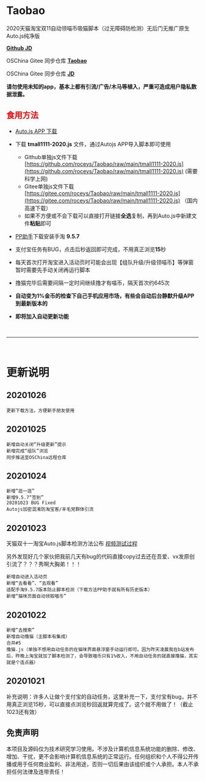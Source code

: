 # Taobao
2020天猫淘宝双11自动领喵币吸猫脚本（过无障碍防检测）无后门无推广原生Auto.js纯净版

[**Github JD**](https://github.com/roceys/JD)

OSChina Gitee 同步仓库 [**Taobao**](https://gitee.com/roceys/Taobao)

OSChina Gitee 同步仓库 [**JD**](https://gitee.com/roceys/JD)

**请勿使用未知的app，基本上都有引流/广告/木马等植入，严重可造成用户隐私数据泄露。**

## <font color="red">食用方法</font>
- [Auto.js APP 下载](https://github.com/github-h/Auto.js/releases/tag/V4.1.1.Alpha2)

- 下载 **tmall1111-2020.js** 文件，通过Autojs APP导入脚本即可使用
    - Github单独js文件下载[https://github.com/roceys/Taobao/raw/main/tmall1111-2020.js](https://github.com/roceys/Taobao/raw/main/tmall1111-2020.js) (需要科学上网)
    - Gitee单独js文件下载[https://gitee.com/roceys/Taobao/raw/main/tmall1111-2020.js](https://gitee.com/roceys/Taobao/raw/main/tmall1111-2020.js) （国内高速下载） 
    - 如果不方便或不会下载可以直接打开链接**全选**复制，再到Auto.js中新建文件**粘贴**即可

- [PP助手](https://m.pp.cn/home.html)下载安装手淘 **9.5.7**

- 支付宝任务有BUG，点击后秒返回即可完成，不用真正浏览**15**秒

- 每天首次打开淘宝进入活动页时可能会出现【组队升级/升级领喵币】等弹窗暂时需要先手动关闭再运行脚本

- 撸猫完毕后需要间隔一定时间继续撸才有喵币，隔天首次约645次

- **自动变为1%金币的检查下自己手机应用市场，有些会自动后台静默升级APP到最新版本的**

- **即将加入自动更新功能**

<br>

---

<br>

# 更新说明

## 20201026
    更新下载方法，方便新手朋友使用

## 20201025
    新增自动关闭“升级更新”提示
    新增完成“组队”浏览
    同步推送至OSChina远程仓库

## 20201024
    新增“逛一逛”
    新增9.5.7“签到”
    20201023 BUG Fixed
    Autojs加密混淆防淘宝客/羊毛党群体引流

## 20201023
天猫双十一淘宝Auto.js脚本检测方法公布 [视频测试过程](https://www.bilibili.com/video/BV1nr4y1w7TP)

另外发现好几个家伙把我前几天有bug的代码直接copy过去还在吾爱、vx发原创引流了？？？秀啊大胸弟！！！

    新增自动进入活动页
    新增“去看看”、“去观看”
    适配手淘9.5.7版本防止脚本检测（下载方法PP助手就有所有历史版本）
    新增“猫咪页面自动领取喵币”

## 20201022
    新增“去搜索”
    新增自动撸猫（主脚本有集成）
    合并#5
	撸猫.js（单独不想用自动任务的在猫咪界面悬浮窗手动运行即可。因为昨天凌晨我在b站发布后，昨晚上淘宝就加了脚本检测了，会导致喵币只有1%收入，不用自动任务的就直接撸猫，其实就是个连点器）

## 20201021

补充说明：许多人让做个支付宝的自动任务，这里补充一下，支付宝有bug，并不用真正浏览15秒，可以直接点浏览秒回返就算完成了。这个就不用做了！（截止1023还有效）

## 免责声明

本项目及源码仅为技术研究学习使用。不涉及计算机信息系统功能的删除、修改、增加、干扰，更不会影响计算机信息系统的正常运行。任何组织和个人不得公开传播或用于任何商业盈利、非法用途，否则一切后果由该组织或个人承担。本人不承担任何法律及连带责任！